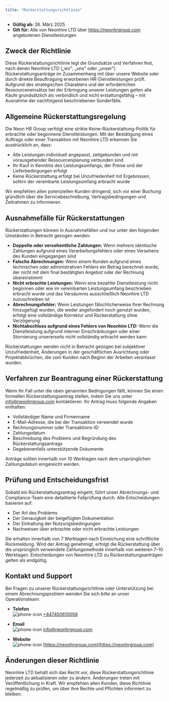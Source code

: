 ```yaml
---
title: "Rückerstattungsrichtlinie"
---
```


<div class="top">
    <ul>
        <li><b>Gültig ab: </b>26. März 2025</li>
        <li><b>Gilt für: </b>Alle von Neonhire LTD über <a href="https://neonhrgroup.com">https://neonhrgroup.com</a> angebotenen Dienstleistungen</li>
    </ul>
</div>

## Zweck der Richtlinie

Diese Rückerstattungsrichtlinie legt die Grundsätze und Verfahren fest, nach denen Neonhire LTD („wir", „uns" oder „unser") Rückerstattungsanträge im Zusammenhang mit über unsere Website oder durch direkte Beauftragung erworbenen HR-Dienstleistungen prüft. Aufgrund des strategischen Charakters und der erforderlichen Ressourceneinsätze bei der Erbringung unserer Leistungen gelten alle Käufe grundsätzlich als verbindlich und nicht erstattungsfähig – mit Ausnahme der nachfolgend beschriebenen Sonderfälle.

## Allgemeine Rückerstattungsregelung

Die Neon HR Group verfolgt eine strikte Keine-Rückerstattung-Politik für erbrachte oder begonnene Dienstleistungen. Mit der Bestätigung eines Auftrags oder einer Transaktion mit Neonhire LTD erkennen Sie ausdrücklich an, dass:

- Alle Leistungen individuell angepasst, zeitgebunden und mit vorausgehender Ressourcenplanung verbunden sind
- Ihr Kauf in Kenntnis des Leistungsumfangs, der Preise und der Lieferbedingungen erfolgt
- Keine Rückerstattung erfolgt bei Unzufriedenheit mit Ergebnissen, sofern der vereinbarte Leistungsumfang erbracht wurde

Wir empfehlen allen potenziellen Kunden dringend, sich vor einer Buchung gründlich über die Servicebeschreibung, Vertragsbedingungen und Zeitrahmen zu informieren.

## Ausnahmefälle für Rückerstattungen

Rückerstattungen können in Ausnahmefällen und nur unter den folgenden Umständen in Betracht gezogen werden:

- **Doppelte oder versehentliche Zahlungen:** Wenn mehrere identische Zahlungen aufgrund eines Verarbeitungsfehlers oder eines Versehens des Kunden eingegangen sind
- **Falsche Abrechnungen:** Wenn einem Kunden aufgrund eines technischen oder administrativen Fehlers ein Betrag berechnet wurde, der nicht mit dem final bestätigten Angebot oder der Rechnung übereinstimmt
- **Nicht erbrachte Leistungen:** Wenn eine bezahlte Dienstleistung nicht begonnen oder wie im vereinbarten Leistungsumfang beschrieben erbracht wurde und das Versäumnis ausschließlich Neonhire LTD zuzuschreiben ist
- **Abrechnungsfehler:** Wenn Leistungen fälschlicherweise Ihrer Rechnung hinzugefügt wurden, die weder angefordert noch genutzt wurden, erfolgt eine vollständige Korrektur und Rückerstattung ohne Verzögerung
- **Nichtabschluss aufgrund eines Fehlers von Neonhire LTD:** Wenn die Dienstleistung aufgrund interner Einschränkungen oder einer Stornierung unsererseits nicht vollständig erbracht werden kann

Rückerstattungen werden nicht in Betracht gezogen bei subjektiver Unzufriedenheit, Änderungen in der geschäftlichen Ausrichtung oder Projektabbrüchen, die vom Kunden nach Beginn der Arbeiten veranlasst wurden.

## Verfahren zur Beantragung einer Rückerstattung

Wenn Ihr Fall unter die oben genannten Bedingungen fällt, können Sie einen formellen Rückerstattungsantrag stellen, indem Sie uns unter info@neonhrgroup.com kontaktieren. Ihr Antrag muss folgende Angaben enthalten:

- Vollständiger Name und Firmenname
- E-Mail-Adresse, die bei der Transaktion verwendet wurde
- Rechnungsnummer oder Transaktions-ID
- Zahlungsdatum
- Beschreibung des Problems und Begründung des Rückerstattungsantrags
- Gegebenenfalls unterstützende Dokumente

Anträge sollten innerhalb von 10 Werktagen nach dem ursprünglichen Zahlungsdatum eingereicht werden.

## Prüfung und Entscheidungsfrist

Sobald ein Rückerstattungsantrag eingeht, führt unser Abrechnungs- und Compliance-Team eine detaillierte Fallprüfung durch. Alle Entscheidungen basieren auf:

- Der Art des Problems
- Der Genauigkeit der beigefügten Dokumentation
- Der Einhaltung der Nutzungsbedingungen
- Nachweisen über erbrachte oder nicht erbrachte Leistungen

Sie erhalten innerhalb von 7 Werktagen nach Einreichung eine schriftliche Rückmeldung. Wird der Antrag genehmigt, erfolgt die Rückerstattung über die ursprünglich verwendete Zahlungsmethode innerhalb von weiteren 7–10 Werktagen. Entscheidungen von Neonhire LTD zu Rückerstattungsanträgen gelten als endgültig.

## Kontakt und Support

Bei Fragen zu unserer Rückerstattungsrichtlinie oder Unterstützung bei einem Abrechnungsproblem wenden Sie sich bitte an unser Operationsteam:

<div class="contacts">
    
- **Telefon**  
  <span><img src="/images/phone-icon.svg" alt="phone-icon"> [+447450610056](tel:+447450610056)</span>

- **Email**  
  <span><img src="/images/mail-icon.svg" alt="phone-icon"> [info@neonhrgroup.com](mailto:info@neonhrgroup.com)</span>

- **Website**  
  <span><img src="/images/website-icon.svg" alt="phone-icon"> [https://neonhrgroup.com](https://neonhrgroup.com)</span>

</div>

<div class="bottom">
    
## Änderungen dieser Richtlinie

Neonhire LTD behält sich das Recht vor, diese Rückerstattungsrichtlinie jederzeit zu aktualisieren oder zu ändern. Änderungen treten mit Veröffentlichung in Kraft. Wir empfehlen allen Kunden, diese Richtlinie regelmäßig zu prüfen, um über ihre Rechte und Pflichten informiert zu bleiben.

</div>
